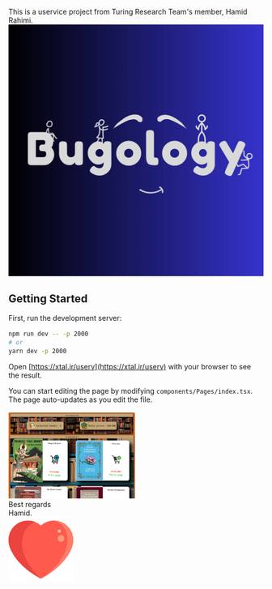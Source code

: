 This is a uservice project from Turing Research Team's member, Hamid Rahimi.
<img src="https://github.com/AZIZEMESR/ubookshop/blob/main/Bugology.jpg?raw=true"/>
## Getting Started

First, run the development server:

```bash
npm run dev -- -p 2000
# or
yarn dev -p 2000
```



Open [https://xtal.ir/userv](https://xtal.ir/userv) with your browser to see the result.

You can start editing the page by modifying `components/Pages/index.tsx`. The page auto-updates as you edit the file.
<br/>
<br/>
<img src="https://github.com/AZIZEMESR/ubookshop/blob/main/screen.png?raw=true" />
<br/>
Best regards
<br/>
Hamid.
<br/>
<img src="https://github.com/ArminKardan/utrialv2/blob/master/heart.png?raw=true" />
<br/>
<br/>
